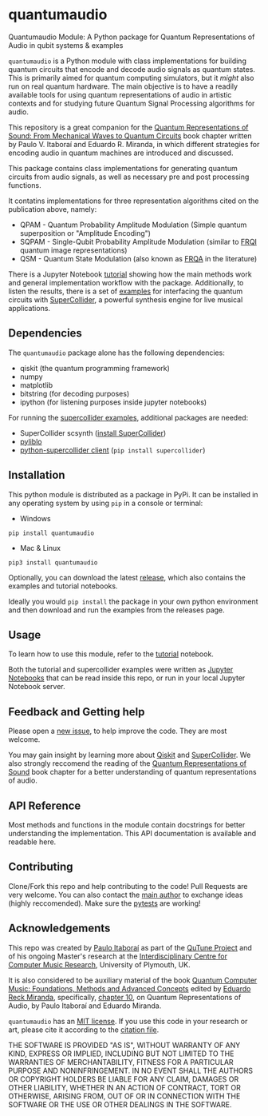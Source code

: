 # quantumaudio
Quantumaudio Module: A Python package for Quantum Representations of Audio in qubit systems & examples

`quantumaudio` is a Python module with class implementations for building quantum circuits that encode and decode audio signals as quantum states. This is primarily aimed for quantum computing simulators, but it *might* also run on real quantum hardware. The main objective is to have a readily available tools for using quantum representations of audio in artistic contexts and for studying future Quantum Signal Processing algorithms for audio.

This repository is a great companion for the [Quantum Representations of Sound: From Mechanical Waves to Quantum Circuits](https://link.springer.com/chapter/10.1007/978-3-031-13909-3_10) book chapter written by Paulo V. Itaboraí and Eduardo R. Miranda, in which different strategies for encoding audio in quantum machines are introduced and discussed.

This package contains class implementations for generating quantum circuits from audio signals, as well as necessary pre and post processing functions. 

It contatins implementations for three representation algorithms cited on the publication above, namely:

- QPAM - Quantum Probability Amplitude Modulation (Simple quantum superposition or "Amplitude Encoding")
- SQPAM - Single-Qubit Probability Amplitude Modulation (similar to [FRQI](https://link.springer.com/article/10.1007/s11128-010-0177-y) quantum image representations)
- QSM - Quantum State Modulation (also known as [FRQA](https://www.researchgate.net/publication/312091720_Flexible_Representation_and_Manipulation_of_Audio_Signals_on_Quantum_Computers) in the literature)

There is a Jupyter Notebook [tutorial](https://github.com/iccmr-quantum/quantumaudio/blob/main/tutorial_quantum_audio_module.ipynb) showing how the main methods work and general implementation workflow with the package. Additionally, to listen the results, there is a set of [examples](https://github.com/iccmr-quantum/quantumaudio/tree/main/examples_with_supercollider) for interfacing the quantum circuits with [SuperCollider](https://supercollider.github.io/), a powerful synthesis engine for live musical applications.

## Dependencies

The `quantumaudio` package alone has the following dependencies:

- qiskit (the quantum programming framework)
- numpy
- matplotlib
- bitstring (for decoding purposes)
- ipython (for listening purposes inside jupyter notebooks)

For running the [supercollider examples](https://github.com/iccmr-quantum/quantumaudio/tree/main/examples_with_supercollider), additional packages are needed:

- SuperCollider scsynth ([install SuperCollider](https://supercollider.github.io/downloads))
- [pyliblo](https://pypi.org/project/pyliblo/)
- [python-supercollider client](https://pypi.org/project/supercollider/) (`pip install supercollider`)

## Installation

This python module is distributed as a package in PyPi. It can be installed in any operating system by using `pip` in a console or terminal:

- Windows
```console
pip install quantumaudio
```
- Mac & Linux
```console
pip3 install quantumaudio
```

Optionally, you can download the latest [release](https://github.com/iccmr-quantum/quantumaudio/releases), which also contains the examples and tutorial notebooks.

Ideally you would `pip install` the package in your own python environment and then download and run the examples from the releases page.

## Usage

To learn how to use this module, refer to the [tutorial](https://github.com/iccmr-quantum/quantumaudio/blob/main/tutorial_quantum_audio_module.ipynb) notebook.

Both the tutorial and supercollider examples were written as [Jupyter Notebooks](https://jupyter.org/install) that can be read inside this repo, or run in your local Jupyter Notebook server.

## Feedback and Getting help
Please open a [new issue](https://github.com/iccmr-quantum/quantumaudio/issues/new), to help improve the code. They are most welcome.

You may gain insight by learning more about [Qiskit](https://qiskit.org/learn) and [SuperCollider](https://supercollider.github.io/examples). We also strongly reccomend the reading of the [Quantum Representations of Sound](https://link.springer.com/chapter/10.1007/978-3-031-13909-3_10) book chapter for a better understanding of quantum representations of audio.

## API Reference

Most methods and functions in the module contain docstrings for better understanding the implementation. This API documentation is available and readable here.

## Contributing

Clone/Fork this repo and help contributing to the code! Pull Requests are very welcome. You can also contact the [main author](https://github.com/Itaborala) to exchange ideas (highly reccomended). Make sure the [pytests](https://github.com/iccmr-quantum/quantumaudio/blob/main/quantumaudio/test_quantumaudio.py) are working!

## Acknowledgements

This repo was created by [Paulo Itaboraí](https://itabora.space) as part of the [QuTune Project](https://iccmr-quantum.github.io/) and of his ongoing Master's research at the [Interdisciplinary Centre for Computer Music Research](cmr.soc.plymouth.ac.uk/), University of Plymouth, UK.

It is also considered to be auxiliary material of the book [Quantum Computer Music: Foundations, Methods and Advanced Concepts](https://link.springer.com/chapter/10.1007/978-3-031-13909-3) edited by [Eduardo Reck Miranda](http://neuromusic.soc.plymouth.ac.uk/), specifically, [chapter 10](https://link.springer.com/chapter/10.1007/978-3-031-13909-3_10), on Quantum Representations of Audio, by Paulo Itaboraí and Eduardo Miranda.

`quantumaudio` has an [MIT license](https://github.com/iccmr-quantum/quantumaudio/blob/main/LICENSE). If you use this code in your research or art, please cite it according to the [citation file](https://github.com/iccmr-quantum/quantumaudio/blob/main/CITATION.cff).

THE SOFTWARE IS PROVIDED "AS IS", WITHOUT WARRANTY OF ANY KIND, EXPRESS OR IMPLIED, INCLUDING BUT NOT LIMITED TO THE WARRANTIES OF MERCHANTABILITY, FITNESS FOR A PARTICULAR PURPOSE AND NONINFRINGEMENT. IN NO EVENT SHALL THE AUTHORS OR COPYRIGHT HOLDERS BE LIABLE FOR ANY CLAIM, DAMAGES OR OTHER LIABILITY, WHETHER IN AN ACTION OF CONTRACT, TORT OR OTHERWISE, ARISING FROM, OUT OF OR IN CONNECTION WITH THE SOFTWARE OR THE USE OR OTHER DEALINGS IN THE SOFTWARE.
